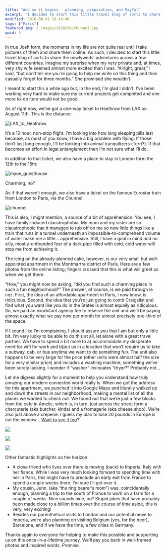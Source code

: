 ```yaml
---
title: "And so it begins - planning, preparation, and PayPal"
excerpt: "I decided to start this little travel blog of sorts to share the newlyweds’ adventures across a few different countries. Imagine my surprise when my very private and, at times, very shy wife seemed almost more excited than I was."
modified: 2010-08-01 19:14:40
tags: ["Paris"]
featured_img: /_images/2010/08/chunnel.jpg
wpid: 5
---
```



In true Josh form, the moments in my life are not quite real until I take pictures of them and share them online. As such, I decided to start this little travel blog of sorts to share the newlyweds’ adventures across a few different countries. Imagine my surprise when my very private and, at times, very shy wife seemed almost more excited than I was. “Alright, great,” I said, “but don’t tell me you’re going to help me write on this thing and then casually forget for three months.” She promised she wouldn’t.

I meant to start this a while ago but, in the end, I’m glad I didn’t. I’ve been working very hard to make sure my current projects get completed and one more to-do item would not be good.

As of right now, we’ve got a one-way ticket to Heathrow from LAX on August 11th. This is the distance:

![](/_images/2010/08/LAX_to_Heathrow.png "LAX_to_Heathrow")

It’s a 10 hour, non-stop flight. I’m looking into how long sleeping pills last because, as most of you know, I have a big problem with flying. If those don’t last long enough, I’ll be looking into animal tranquilizers (Terri?). If that becomes an effort in legal entanglement then I’m not sure what I’ll do.

In addition to that ticket, we also have a place to stay in London form the 12th to the 15th:

![](/_images/2010/08/myoe_guesthouse.png "myoe_guesthouse")

Charming, no?

As if that weren’t enough, we also have a ticket on the famous Eurostar train from London to Paris, via the Chunnel:

![](/_images/2010/08/chunnel.jpg "chunnel")

This is also, I might mention, a source of a bit of apprehension. You see, I have family-induced claustrophobia. My mom and my sister are so claustrophobic that it managed to rub off on me so now little things like a train that runs in a tunnel underneath an impossible-to-comprehend volume of water make me a little… apprehensive. Still, I have a goal in mind and no silly, mostly-unfounded fear of a dark pipe filled with cold, cold water will stop me from achieving it.

The icing on the already-planned cake, however, is our very small but well-appointed apartment in the Montmartre district of Paris. Here are a few photos from the online listing; fingers crossed that this is what will greet us when we get there:

“How,” you might now be asking, “did you find such a charming place in such a fun neighborhood?” The answer, of course, is we paid through le nez. First, the idea of an affordable apartment in Paris, I now know, is ridiculous. Second, the idea that you’re just going to comb Craigslist and find what you want like you do in the States is almost equally as ridiculous. So, we paid an exorbitant agency fee to reserve the unit and we’ll be paying almost exactly what we pay now per month for almost precisely one-third of the space.

If I sound like I’m complaining, I should assure you that I am but only a little bit. I’m very lucky to be able to do this at all, let alone with a great travel partner. We have to spend a bit more to a) accommodate my desperate need for wifi for work and b)put us in a location that won’t require us to take a subway, cab, or bus anytime we want to do something fun. The unit also happens to be very large for the price (other units were almost half the size for a very similar price) and includes a washing machine, something we’ve been sorely lacking. I wonder if “washer” insinuates “dryer?” Probably not…

Let me digress slightly for a moment to help you understand how truly amazing our modern connected world really is. When we got the address for this apartment, we punched it into Google Maps and literally walked up and down the streets in our neighborhood, making a mental list of all the places we wanted to check out. We found out that we’re just a few blocks from the cafe in Amelie, which is, in turn, just across the street form a charcuterie (aka butcher, kinda) and a fromagerie (aka cheese shop). We’re also just above a creperie. I guess my plan to lose 20 pounds in Europe is out the window… [Want to see it too](http://www.parisattitude.com/apartment.asp?numProduit=3276)?

![](/_images/2010/08/01_ent.jpg)

![](/_images/2010/08/03_liv.jpg)

![](/_images/2010/08/70_ex1.jpg)

Other fantastic highlights on the horizon:

- A close friend who lives over there is moving (back) to Imperia, Italy with her fiance. While I was very much looking forward to spending time with her in Paris, this might have to preclude an early exit from France to spend a couple weeks there. I’m sure I’ll get over it.
- My cousin, Jenn, (aka “the ring bearer’s mom”) was, coincidentally enough, planning a trip to the south of France to work on a farm for a couple of weeks. Nice sounds nice, no? Stupid jokes that have probably been made close to a billion times over the course of time aside, this is very, very exciting!
- Besides our parenthetical visits to London and our potential move to Imperia, we’re also planning on visiting Belgium (yes, for the beer), Barcelona, and if we have the time, a few cities in Germany.

Thanks again to everyone for helping to make this possible and supporting us on this once-in-a-lifetime journey. We’ll pay you back in well-framed photos and inspired words. Promise.
